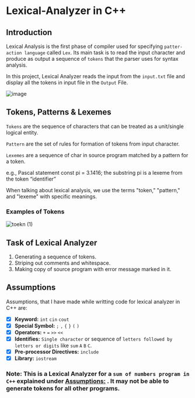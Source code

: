 # Lexical-Analyzer in C++

## Introduction

Lexical Analysis is the first phase of compiler used for specifying `patter-action language` called `Lex`. Its main task is to read the input character and produce as output a sequence of `tokens` that the parser uses for syntax analysis.

In this project, Lexical Analyzer reads the input from the `input.txt` file and display all the tokens in input file in the `Output` File.


![image](https://user-images.githubusercontent.com/58816552/126887075-a9666d5d-c81f-4eae-a690-2eda8967f7dd.png)


## Tokens, Patterns & Lexemes

`Tokens` are the sequence of characters that can be treated as a unit/single logical entity.

`Pattern` are the set of rules for formation of tokens from input character.

`Lexemes` are a sequence of char in source program matched by a pattern for a token.

e.g., Pascal statement const pi = 3.1416;
the substring pi is a lexeme from the token “identifier”

When talking about lexical analysis, we use the terms "token," "pattern," and "lexeme" with specific meanings. 

### Examples of Tokens

![toekn (1)](https://user-images.githubusercontent.com/58816552/126888680-06cf04ad-b97c-433b-a334-5c4f6d9557e2.png)

## Task of Lexical Analyzer

1. Generating a sequence of tokens.
2. Striping out comments and whitespace.
3. Making copy of source program with error message marked in it.

## Assumptions

Assumptions, that I have made while writting code for lexical analyzer in C++ are:

- [x] **Keyword:** `int` `cin` `cout`
- [x] **Special Symbol:** `;` `,` `{` `}` `(` `)`
- [x] **Operators:** `+` `=` `>>` `<<`
- [x] **Identifies:** `Single character` or sequence of `letters followed by letters or digits` like `sum` `A`  `B`  `C`.
- [x] **Pre-processor Directives:** `include`
- [x] **Library:** `iostream` 

### Note: This is a Lexical Analyzer for a `sum of numbers program in C++` explained under [Assumptions:](#assumptions) . It may not be able to generate tokens for all other programs.
